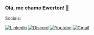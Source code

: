 ### Olá, me chamo Ewerton! 👋

Sociais:

[![Linkedin](https://img.shields.io/badge/LinkedIn-0077B5?style=for-the-badge&logo=linkedin&logoColor=white)](https://www.linkedin.com/in/ewertonlx?lipi=urn%3Ali%3Apage%3Ad_flagship3_profile_view_base_contact_details%3B%2BXvPf9gATIGyN6LLhOKcZw%3D%3D) [![Discord](https://img.shields.io/badge/Discord-7289DA?style=for-the-badge&logo=discord&logoColor=white)](https://discord.com/users/551374220953649181) [![Youtube](https://img.shields.io/badge/YouTube-FF0000?style=for-the-badge&logo=youtube&logoColor=white)](https://youtube.com/@ewertonlx?si=QIS26yN5y9sTujOC) [![Gmail](https://img.shields.io/badge/Gmail-D14836?style=for-the-badge&logo=gmail&logoColor=white)](https://mail.google.com/)

